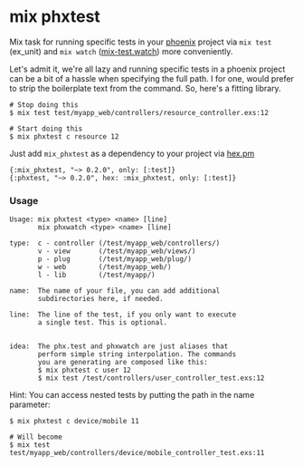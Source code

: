 # mix phxtest
Mix task for running specific tests in your [phoenix](https://github.com/phoenixframework/phoenix) project via `mix test` (ex_unit) and `mix watch` ([mix-test.watch](https://github.com/lpil/mix-test.watch)) more conveniently.   

Let's admit it, we're all lazy and running specific tests in a phoenix project can be a bit of a hassle when specifying the full path. I for one, would prefer to strip the boilerplate text from the command. So, here's a fitting library.

```
# Stop doing this
$ mix test test/myapp_web/controllers/resource_controller.exs:12

# Start doing this
$ mix phxtest c resource 12
```

Just add `mix_phxtest` as a dependency to your project via [hex.pm](https://hex.pm/packages/mix_phxtest)    
```
{:mix_phxtest, "~> 0.2.0", only: [:test]}
{:phxtest, "~> 0.2.0", hex: :mix_phxtest, only: [:test]}
```

### Usage
```
Usage: mix phxtest <type> <name> [line]
       mix phxwatch <type> <name> [line]

type:  c - controller (/test/myapp_web/controllers/)
       v - view       (/test/myapp_web/views/)
       p - plug       (/test/myapp_web/plug/)
       w - web        (/test/myapp_web/)
       l - lib        (/test/myapp/)

name:  The name of your file, you can add additional
       subdirectories here, if needed.

line:  The line of the test, if you only want to execute
       a single test. This is optional.
       

idea:  The phx.test and phxwatch are just aliases that
       perform simple string interpolation. The commands
       you are generating are composed like this:
       $ mix phxtest c user 12
       $ mix test /test/controllers/user_controller_test.exs:12
```

Hint: You can access nested tests by putting the path in the name parameter:
```
$ mix phxtest c device/mobile 11

# Will become
$ mix test test/myapp_web/controllers/device/mobile_controller_test.exs:11
```
